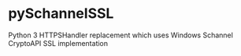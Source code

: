 pySchannelSSL
=============

Python 3 HTTPSHandler replacement which uses Windows Schannel CryptoAPI SSL implementation
